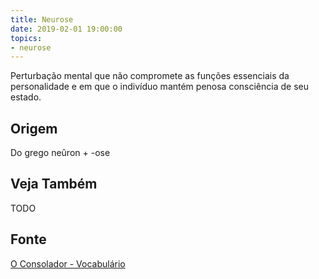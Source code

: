 ```yaml
---
title: Neurose
date: 2019-02-01 19:00:00
topics:
- neurose
---
```


Perturbação mental que não compromete as funções essenciais da personalidade e
em que o indivíduo mantém penosa consciência de seu estado.

## Origem
Do grego neûron + -ose

## Veja Também
TODO

## Fonte
[O Consolador - Vocabulário](http://www.oconsolador.com.br/linkfixo/vocabulario/principal.html)
